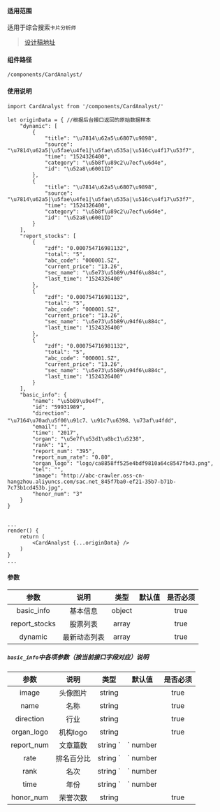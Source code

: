 #### 适用范围

适用于综合搜索`卡片分析师`

> [设计稿地址](https://lanhuapp.com/web/#/item/board/detail?pid=6e513101-942f-474d-a617-349f4051f752&project_id=6e513101-942f-474d-a617-349f4051f752&image_id=d3952f7c-6b73-4802-98cc-d0ebfd15d78c)

#### 组件路径

`/components/CardAnalyst/`

#### 使用说明

```
import CardAnalyst from '/components/CardAnalyst/'

let originData = { //根据后台接口返回的原始数据样本
    "dynamic": [
        {
            "title": "\u7814\u62a5\u6807\u9898",
            "source": "\u7814\u62a5|\u5fae\u4fe1|\u5fae\u535a|\u516c\u4f17\u53f7",
            "time": "1524326400",
            "category": "\u5b8f\u89c2\u7ecf\u6d4e",
            "id": "\u52a8\u6001ID"
        },
        {
            "title": "\u7814\u62a5\u6807\u9898",
            "source": "\u7814\u62a5|\u5fae\u4fe1|\u5fae\u535a|\u516c\u4f17\u53f7",
            "time": "1524326400",
            "category": "\u5b8f\u89c2\u7ecf\u6d4e",
            "id": "\u52a8\u6001ID"
        }
    ],
    "report_stocks": [
        {
            "zdf": "0.000754716981132",
            "total": "5",
            "abc_code": "000001.SZ",
            "current_price": "13.26",
            "sec_name": "\u5e73\u5b89\u94f6\u884c",
            "last_time": "1524326400"
        },
        {
            "zdf": "0.000754716981132",
            "total": "5",
            "abc_code": "000001.SZ",
            "current_price": "13.26",
            "sec_name": "\u5e73\u5b89\u94f6\u884c",
            "last_time": "1524326400"
        },
        {
            "zdf": "0.000754716981132",
            "total": "5",
            "abc_code": "000001.SZ",
            "current_price": "13.26",
            "sec_name": "\u5e73\u5b89\u94f6\u884c",
            "last_time": "1524326400"
        }
    ],
    "basic_info": {
        "name": "\u5b89\u9e4f",
        "id": "59931989",
        "direction": "\u7164\u70ad\u5f00\u91c7、\u91c7\u6398、\u73af\u4fdd",
        "email": "",
        "time": "2017",
        "organ": "\u5e7f\u53d1\u8bc1\u5238",
        "rank": "1",
        "report_num": "395",
        "report_num_rate": "0.80",
        "organ_logo": "logo/ca8858ff525e4bdf9810a64c8547fb43.png",
        "tel": "",
        "image": "http://abc-crawler.oss-cn-hangzhou.aliyuncs.com/sac.net_845f7ba0-ef21-35b7-b71b-7c73b1cd453b.jpg",
        "honor_num": "3"
    }
}


...
render() {
    return (
        <CardAnalyst {...originData} />
    )
}
...
```

#### 参数

|参数|说明|类型|默认值|是否必须|
|:---:|:---:|:---:|:---:|:---:|
|basic_info|基本信息|object||true|
|report_stocks|股票列表|array||true|
|dynamic|最新动态列表|array||true|

##### `basic_info`中各项参数（按当前接口字段对应）说明

|参数|说明|类型|默认值|是否必须|
|:---:|:---:|:---:|:---:|:---:|
|image|头像图片|string||true|
|name|名称|string||true|
|direction|行业|string||true|
|organ_logo|机构logo|string||true|
|report_num|文章篇数|string `|` number||true|
|rate|排名百分比|string `|` number||true|
|rank|名次|string `|` number||true|
|time|年份|string `|` number||true|
|honor_num|荣誉次数|string||true|











